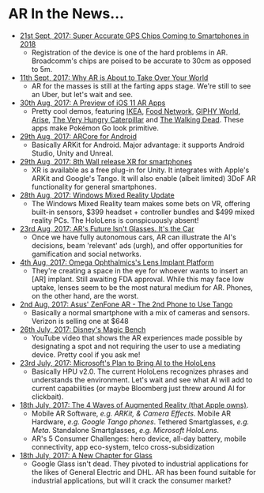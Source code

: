 # AR In the News...
* [21st Sept, 2017: Super Accurate GPS Chips Coming to Smartphones in 2018](https://spectrum.ieee.org/tech-talk/semiconductors/design/superaccurate-gps-chips-coming-to-smartphones-in-2018)
  * Registration of the device is one of the hard problems in AR. Broadcomm's chips are poised to be accurate to 30cm as opposed to 5m.
* [11th Sept, 2017: Why AR is About to Take Over Your World](https://www.buzzfeed.com/alexkantrowitz/why-augmented-reality-is-about-take-over-your-world?utm_term=.jy0ePAlxNz#.tbjv38zLZB)
  * AR for the masses is still at the farting apps stage. We're still to see an Uber, but let's wait and see.
* [30th Aug, 2017: A Preview of iOS 11 AR Apps](https://techcrunch.com/2017/08/29/a-preview-of-the-first-wave-of-ar-apps-coming-to-iphones/)
  * Pretty cool demos, featuring [IKEA](https://youtu.be/qQZIzbuymrw), [Food Network](https://youtu.be/diwT51QDEpY), [GIPHY World](https://youtu.be/0adc0oCKKKI), [Arise](https://youtu.be/mK2dJAsCjGI), [The Very Hungry Caterpillar](https://youtu.be/TJ3yL_7asmA) and [The Walking Dead](https://youtu.be/ImC8BPP_xBA). These apps make Pokémon Go look primitive.
* [29th Aug, 2017: ARCore for Android](https://developers.google.com/ar/)
  * Basically ARKit for Android. Major advantage: it supports Android Studio, Unity and Unreal.
* [29th Aug, 2017: 8th Wall release XR for smartphones](https://techcrunch.com/2017/08/28/8th-wall-wants-to-put-awesome-ar-experiences-on-more-smartphones/)
  * XR is available as a free plug-in for Unity. It integrates with Apple's ARKit and Google's Tango. It will also enable (albeit limited) 3DoF AR functionality for general smartphones.
* [28th Aug, 2017: Windows Mixed Reality Update](https://blogs.windows.com/windowsexperience/2017/08/28/windows-mixed-reality-holiday-update/)
  * The Windows Mixed Reality team makes some bets on VR, offering built-in sensors, $399 headset + controller bundles and $499 mixed reality PCs. The HoloLens is conspicuously absent!
* [23rd Aug, 2017: AR's Future Isn't Glasses. It's the Car](https://venturebeat.com/2017/08/23/ar-will-drive-the-evolution-of-automated-cars/)
  * Once we have fully autonomous cars, AR can illustrate the AI's decisions, beam 'relevant' ads (urgh), and offer opportunities for gamification and social networks.
* [4th Aug, 2017: Omega Ophthalmics's Lens Implant Platform](https://techcrunch.com/2017/08/04/ophthalmics-is-an-eye-implant-with-the-power-of-continuous-ar/)
   * They're creating a space in the eye for whoever wants to insert an [AR] implant. Still awaiting FDA approval. While this may face low uptake, lenses seem to be the most natural medium for AR. Phones, on the other hand, are the worst.
* [2nd Aug, 2017: Asus' ZenFone AR - The 2nd Phone to Use Tango](https://www.theverge.com/circuitbreaker/2017/8/2/16087732/asus-zenfone-ar-google-tango-daydream-verizon-preorder-pricing)
    * Basically a normal smartphone with a mix of cameras and sensors. Verizon is selling one at $648
* [26th July, 2017: Disney's Magic Bench](https://www.youtube.com/watch?v=JnLk2_Xbr90)
    * YouTube video that shows the AR experiences made possible by designating a spot and not requiring the user to use a mediating device. Pretty cool if you ask me!
* [23rd July, 2017: Microsoft's Plan to Bring AI to the HoloLens](https://www.bloomberg.com/news/articles/2017-07-24/quest-for-ai-leadership-pushes-microsoft-further-into-chip-development)
   * Basically HPU v2.0. The current HoloLens recognizes phrases and understands the environment. Let's wait and see what AI will add to current capabilities (or maybe Bloomberg just threw around AI for clickbait).
* [18th July, 2017: The 4 Waves of Augmented Reality (that Apple owns)](https://techcrunch.com/2017/07/18/the-four-waves-of-augmented-reality-that-apple-owns/).
   * Mobile AR Software, *e.g. ARKit, & Camera Effects*. Mobile AR Hardware, *e.g. Google Tango phones*. Tethered Smartglasses, *e.g. Meta*. Standalone Smartglasses, *e.g. Microsoft HoloLens*.
   * AR's 5 Consumer Challenges: hero device, all-day battery, mobile connectivity, app eco-system, telco cross-subsidization
* [18th July, 2017: A New Chapter for Glass](https://blog.x.company/a-new-chapter-for-glass-c7875d40bf24)
    * Google Glass isn't dead. They pivoted to industrial applications for the likes of General Electric and DHL. AR has been found suitable for industrial applications, but will it crack the consumer market?
